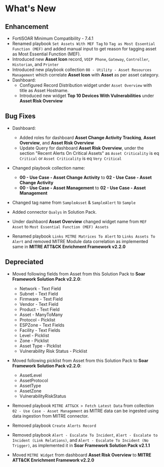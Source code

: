 # What's New

## Enhancement

- FortiSOAR Minimum Compatibility - 7.4.1
- Renamed playbook `Set Assets With MEF Tag` to `Tag as Most Essential Function (MEF)` and added manual input to get reason for tagging asset as Most Essential Function (MEF).
- Introduced new **Asset Icon** record, `VOIP Phone`, `Gateway`, `Controller`, `Historian`, and `Printer`
- Introduced new playbook collection `08 - Utility - Asset Resources Management` which correlate **Asset Icon** with **Asset** as per asset category.
- Dashboard:
  - Configured Record Distribution widget under `Asset Overview` with title as Asset Hostname.
  - Introduced new widget **Top 10 Devices With Vulnerabilities** under **Asset Risk Overview**
  
## Bug Fixes
    
- Dashboard:
    - Added roles for dashboard **Asset Change Activity Tracking**, **Asset Overview**, and **Asset Risk Overview**  
    - Update Query for dashboard **Asset Risk Overview**, under the section "Recent Alerts On Critical Assets" as `Asset Criticality` is eq `Critical` or `Asset Criticality` is eq `Very Critical`

- Changed playbook collection name:
    - **00 - Use Case - Asset Change Activity** to **02 - Use Case - Asset Change Activity**
    - **00 - Use Case - Asset Management** to **02 - Use Case - Asset Management**

- Changed tag name from `SampleAsset` & `SampleAlert` to `Sample`
- Added connector `Qualys` in Solution Pack.
- Under dashbaord **Asset Overview** changed widget name from `MEF Asset` to `Most Essential Function (MEF) Assets`
- Renamed playbook `Links MITRE Matrices To Alert` to `Links Assets To Alert` and removed MITRE Module data correlation as implemented same in **MITRE ATT&CK Enrichment Framework v2.2.0**

## Depreciated

- Moved following fields from Asset from this Solution Pack to **Soar Framework Solution Pack v2.2.0**:
    - Network - Text Field
    - Subnet - Text Field
    - Firmware - Text Field
    - Vendor - Text Field
    - Product - Text Field
    - Asset - ManyToMany
    - Protocol - Picklist
    - ESPZone - Text Fields
    - Facility - Text Fields
    - Level - Picklist
    - Zone - Picklist
    - Asset Type - Picklist
    - Vulnerability Risk Status - Picklist

- Moved following picklist from Asset from this Solution Pack to **Soar Framework Solution Pack v2.2.0**:
    - AssetLevel 
    - AssetProtocol
    - AssetType
    - AssetZone
    - VulnerabilityRiskStatus

- Removed playbook `MITRE ATT&CK > Fetch Latest Data` from collection `02 - Use Case - Asset Management` as MITRE data can be ingested using data ingestion from MITRE connector.
- Removed playbook `Create Alerts Record`
- Removed playbook `Alert - Escalate To Incident`, `Alert - Escalate to Incident (Link Relations)`, and `Alert - Escalate To Incident (No Trigger)`, as implemented it in **Soar Framework Solution Pack v2.1.1** 
- Moved `MITRE Widget` from dashboard **Asset Risk Overview** to **MITRE ATT&CK Enrichment Framework v2.2.0**